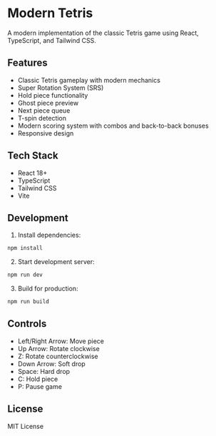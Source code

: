 # Modern Tetris

A modern implementation of the classic Tetris game using React, TypeScript, and Tailwind CSS.

## Features

- Classic Tetris gameplay with modern mechanics
- Super Rotation System (SRS)
- Hold piece functionality
- Ghost piece preview
- Next piece queue
- T-spin detection
- Modern scoring system with combos and back-to-back bonuses
- Responsive design

## Tech Stack

- React 18+
- TypeScript
- Tailwind CSS
- Vite

## Development

1. Install dependencies:
```bash
npm install
```

2. Start development server:
```bash
npm run dev
```

3. Build for production:
```bash
npm run build
```

## Controls

- Left/Right Arrow: Move piece
- Up Arrow: Rotate clockwise
- Z: Rotate counterclockwise
- Down Arrow: Soft drop
- Space: Hard drop
- C: Hold piece
- P: Pause game

## License

MIT License 